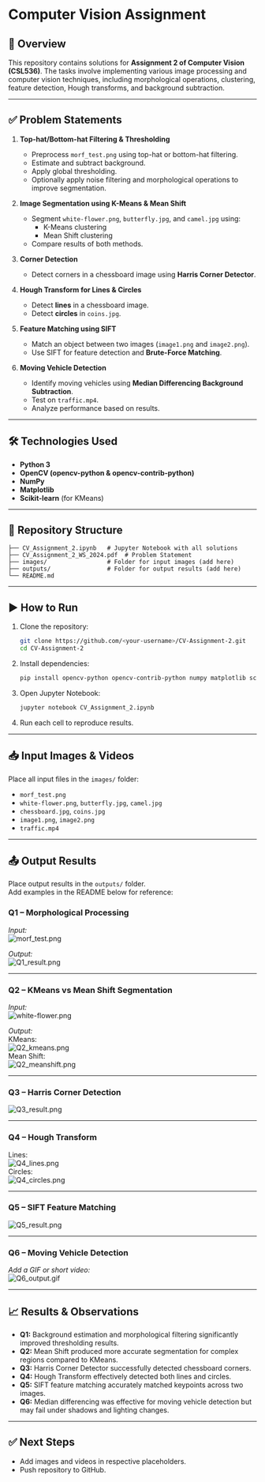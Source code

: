 
# Computer Vision Assignment 

## 📌 Overview
This repository contains solutions for **Assignment 2 of Computer Vision (CSL536)**. The tasks involve implementing various image processing and computer vision techniques, including morphological operations, clustering, feature detection, Hough transforms, and background subtraction.

---

## ✅ Problem Statements
1. **Top-hat/Bottom-hat Filtering & Thresholding**
   - Preprocess `morf_test.png` using top-hat or bottom-hat filtering.
   - Estimate and subtract background.
   - Apply global thresholding.
   - Optionally apply noise filtering and morphological operations to improve segmentation.

2. **Image Segmentation using K-Means & Mean Shift**
   - Segment `white-flower.png`, `butterfly.jpg`, and `camel.jpg` using:
     - K-Means clustering
     - Mean Shift clustering
   - Compare results of both methods.

3. **Corner Detection**
   - Detect corners in a chessboard image using **Harris Corner Detector**.

4. **Hough Transform for Lines & Circles**
   - Detect **lines** in a chessboard image.
   - Detect **circles** in `coins.jpg`.

5. **Feature Matching using SIFT**
   - Match an object between two images (`image1.png` and `image2.png`).
   - Use SIFT for feature detection and **Brute-Force Matching**.

6. **Moving Vehicle Detection**
   - Identify moving vehicles using **Median Differencing Background Subtraction**.
   - Test on `traffic.mp4`.
   - Analyze performance based on results.

---

## 🛠 Technologies Used
- **Python 3**
- **OpenCV (opencv-python & opencv-contrib-python)**
- **NumPy**
- **Matplotlib**
- **Scikit-learn** (for KMeans)

---

## 📂 Repository Structure
```
├── CV_Assignment_2.ipynb   # Jupyter Notebook with all solutions
├── CV_Assignment_2_WS_2024.pdf  # Problem Statement
├── images/                 # Folder for input images (add here)
├── outputs/                # Folder for output results (add here)
└── README.md
```

---

## ▶ How to Run
1. Clone the repository:
   ```bash
   git clone https://github.com/<your-username>/CV-Assignment-2.git
   cd CV-Assignment-2
   ```
2. Install dependencies:
   ```bash
   pip install opencv-python opencv-contrib-python numpy matplotlib scikit-learn
   ```
3. Open Jupyter Notebook:
   ```bash
   jupyter notebook CV_Assignment_2.ipynb
   ```
4. Run each cell to reproduce results.

---

## 📥 Input Images & Videos
Place all input files in the `images/` folder:
- `morf_test.png`
- `white-flower.png`, `butterfly.jpg`, `camel.jpg`
- `chessboard.jpg`, `coins.jpg`
- `image1.png`, `image2.png`
- `traffic.mp4`

---

## 📤 Output Results
Place output results in the `outputs/` folder.  
Add examples in the README below for reference:

### Q1 – Morphological Processing
_Input:_  
![morf_test.png](images/morf_test.png)

_Output:_  
![Q1_result.png](outputs/Q1_result.png)

---

### Q2 – KMeans vs Mean Shift Segmentation
_Input:_  
![white-flower.png](images/white-flower.png)

_Output:_  
KMeans:  
![Q2_kmeans.png](outputs/Q2_kmeans.png)  
Mean Shift:  
![Q2_meanshift.png](outputs/Q2_meanshift.png)

---

### Q3 – Harris Corner Detection
![Q3_result.png](outputs/Q3_result.png)

---

### Q4 – Hough Transform
Lines:  
![Q4_lines.png](outputs/Q4_lines.png)  
Circles:  
![Q4_circles.png](outputs/Q4_circles.png)

---

### Q5 – SIFT Feature Matching
![Q5_result.png](outputs/Q5_result.png)

---

### Q6 – Moving Vehicle Detection
_Add a GIF or short video:_  
![Q6_output.gif](outputs/Q6_output.gif)

---

## 📈 Results & Observations
- **Q1:** Background estimation and morphological filtering significantly improved thresholding results.
- **Q2:** Mean Shift produced more accurate segmentation for complex regions compared to KMeans.
- **Q3:** Harris Corner Detector successfully detected chessboard corners.
- **Q4:** Hough Transform effectively detected both lines and circles.
- **Q5:** SIFT feature matching accurately matched keypoints across two images.
- **Q6:** Median differencing was effective for moving vehicle detection but may fail under shadows and lighting changes.

---

## ✅ Next Steps
- Add images and videos in respective placeholders.
- Push repository to GitHub.
